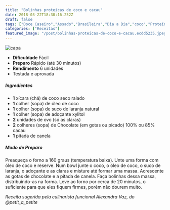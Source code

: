 ```yaml
---
title: "Bolinhas proteicas de coco e cacau"
date: 2018-03-22T18:30:16.252Z
draft: false
tags: ["Doce Caseiro","Assado","Brasileira","Dia a Dia","coco","Proteínas","Receitas","Receitas com frutas","Receitas simples e fáceis"]
categories: ["Receitas"]
featured_image: "/post/bolinhas-proteicas-de-coco-e-cacau.ecdd5235.jpeg"
---
```


![capa](/post/bolinhas-proteicas-de-coco-e-cacau.ecdd5235.jpeg)

*   **Dificuldade** Fácil
*   **Preparo** Rápido (até 30 minutos)
*   **Rendimento** 6 unidades
*   Testada e aprovada
    

##### Ingredientes

*   **1** xícara (chá) de coco seco ralado
*   **1** colher (sopa) de óleo de coco
*   **1** colher (sopa) de suco de laranja natural
*   **1** colher (sopa) de adoçante xylitol
*   **2** unidades de ovo (só as claras)
*   **2** colheres (sopa) de Chocolate (em gotas ou picado) 100% ou 85% cacau
*   **1** pitada de canela

##### Modo de Preparo

Preaqueça o forno a 160 graus (temperatura baixa). Unte uma forma com óleo de coco e reserve. Num bowl junte o coco, o óleo de coco, o suco de laranja, o adoçante e as claras e misture até formar uma massa. Acrescente as gotas de chocolate e a pitada de canela. Faça bolinhas dessa massa, distribuindo-as na forma. Leve ao forno por cerca de 20 minutos, o suficiente para que eles fiquem firmes, porém não dourem muito.

_Receita sugerida pela culinarista funcional Alexandra Vaz, do @petit\_a\_petite_
